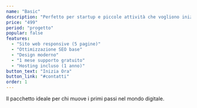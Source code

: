```yaml
---
name: "Basic"
description: "Perfetto per startup e piccole attività che vogliono iniziare online"
price: "499"
period: "progetto"
popular: false
features:
  - "Sito web responsive (5 pagine)"
  - "Ottimizzazione SEO base"
  - "Design moderno"
  - "1 mese supporto gratuito"
  - "Hosting incluso (1 anno)"
button_text: "Inizia Ora"
button_link: "#contatti"
order: 1
---
```


Il pacchetto ideale per chi muove i primi passi nel mondo digitale.

